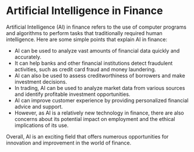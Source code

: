 # Artificial Intelligence in Finance

Artificial Intelligence (AI) in finance refers to the use of computer programs and algorithms to perform tasks that traditionally required human intelligence. Here are some simple points that explain AI in finance:

* AI can be used to analyze vast amounts of financial data quickly and accurately.
* It can help banks and other financial institutions detect fraudulent activities, such as credit card fraud and money laundering.
* AI can also be used to assess creditworthiness of borrowers and make investment decisions.
* In trading, AI can be used to analyze market data from various sources and identify profitable investment opportunities.
* AI can improve customer experience by providing personalized financial advice and support.
* However, as AI is a relatively new technology in finance, there are also concerns about its potential impact on employment and the ethical implications of its use.

Overall, AI is an exciting field that offers numerous opportunities for innovation and improvement in the world of finance.
